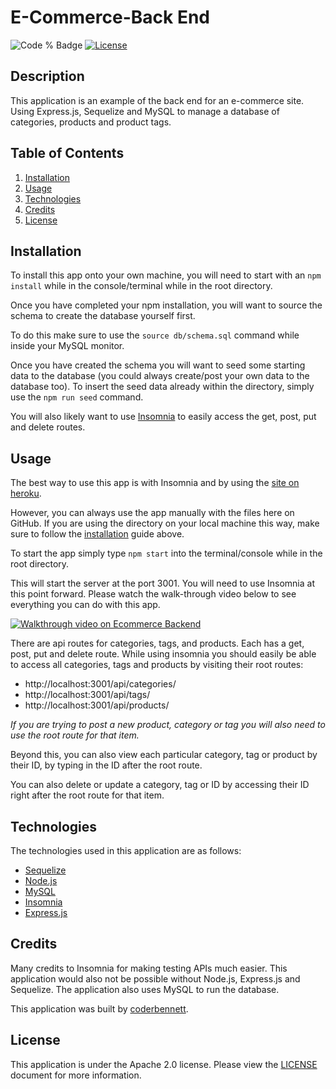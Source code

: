 # **E-Commerce-Back End**
![Code % Badge](https://img.shields.io/github/languages/top/coderbennett/ecommerce-backend) [![License](https://img.shields.io/badge/License-Apache_2.0-blue.svg)](https://opensource.org/licenses/Apache-2.0)

## **Description**
This application is an example of the back end for an e-commerce site. Using Express.js, Sequelize and MySQL to manage a database of categories, products and product tags.

## **Table of Contents**
1. [Installation](#installation)
2. [Usage](#usage)
3. [Technologies](#technologies)
4. [Credits](#credits)
5. [License](#license)

## **Installation**
To install this app onto your own machine, you will need to start with an `npm install` while in the console/terminal while in the root directory.

Once you have completed your npm installation, you will want to source the schema to create the database yourself first.

To do this make sure to use the `source db/schema.sql` command while inside your MySQL monitor.

Once you have created the schema you will want to seed some starting data to the database (you could always create/post your own data to the database too). To insert the seed data already within the directory, simply use the `npm run seed` command.

You will also likely want to use [Insomnia](https://insomnia.rest/) to easily access the get, post, put and delete routes.

## **Usage**
The best way to use this app is with Insomnia and by using the [site on heroku](https://limitless-everglades-37581.herokuapp.com/api/categories/). 

However, you can always use the app manually with the files here on GitHub. If you are using the directory on your local machine this way, make sure to follow the [installation](#installation) guide above.

To start the app simply type `npm start` into the terminal/console while in the root directory. 

This will start the server at the port 3001. You will need to use Insomnia at this point forward. Please watch the walk-through video below to see everything you can do with this app.

[![Walkthrough video on Ecommerce Backend](https://img.youtube.com/vi/khyMNAN7Hz8/0.jpg)](https://www.youtube.com/watch?v=khyMNAN7Hz8)

There are api routes for categories, tags, and products. Each has a get, post, put and delete route. While using insomnia you should easily be able to access all categories, tags and products by visiting their root routes:
* http://localhost:3001/api/categories/ 
* http://localhost:3001/api/tags/ 
* http://localhost:3001/api/products/

*If you are trying to post a new product, category or tag you will also need to use the root route for that item.*

Beyond this, you can also view each particular category, tag or product by their ID, by typing in the ID after the root route.

You can also delete or update a category, tag or ID by accessing their ID right after the root route for that item.

## **Technologies**
The technologies used in this application are as follows:
* [Sequelize](https://sequelize.org/)
* [Node.js](https://nodejs.org/en/)
* [MySQL](https://www.mysql.com/)
* [Insomnia](https://insomnia.rest/)
* [Express.js](https://expressjs.com/)

## **Credits**
Many credits to Insomnia for making testing APIs much easier. This application would also not be possible without Node.js, Express.js and Sequelize. The application also uses MySQL to run the database. 

This application was built by [coderbennett](https://github.com/coderbennett).

## **License**
This application is under the Apache 2.0 license. Please view the [LICENSE](LICENSE.txt) document for more information.